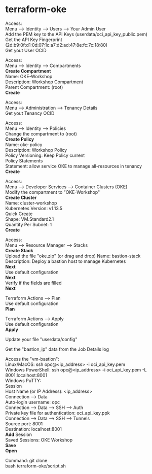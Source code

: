 # terraform-oke

Access:<br>
Menu --> Identity --> Users --> Your Admin User<br>
Add the PEM key to the API Keys (userdata/oci_api_key_public.pem)<br>
Get the API Key Fingerprint (2d:b9:0f:d1:0d:07:1c:a7:d2:ad:47:8e:fc:7c:18:80)<br>
Get yout User OCID

Access:<br>
Menu --> Identity --> Compartments<br>
<b>Create Compartment</b><br>
  Name: OKE-Workshop<br>
  Description: Workshop Compartment<br>
  Parent Compartment: (root)<br>
    <b>Create</b>

Access:<br>
Menu --> Administration --> Tenancy Details<br>
Get yout Tenancy OCID

Access:<br>
Menu --> Identity --> Policies<br>
Change the compartment to (root)<br>
<b>Create Policy</b><br>
  Name: oke-policy<br>
  Description: Workshop Policy<br>
  Policy Versioning: Keep Policy current<br>
  Policy Statements<br>
    Statement: allow service OKE to manage all-resources in tenancy<br>
    <b>Create</b>

Access:<br>
Menu --> Developer Services --> Container Clusters (OKE)<br>
Modify the compartment to "OKE-Workshop"<br>
<b>Create Cluster</b><br>
  Name: cluster-workshop<br>
  Kubernetes Version: v1.13.5<br>
  Quick Create<br>
  Shape: VM.Standard2.1<br>
  Quantity Per Subnet: 1<br>
    <b>Create</b>

Access:<br>
Menu --> Resource Manager --> Stacks<br>
<b>Create Stack</b><br>
  Upload the file "oke.zip" (or drag and drop)
  Name: bastion-stack<br>
  Description: Deploy a bastion host to manage Kubernetes<br>
    <b>Next</b><br>
  Use default configuration<br>
    <b>Next</b><br>
  Verify if the fields are filled<br>
    <b>Next</b>
 
Terraform Actions --> Plan<br>
  Use default configuration<br>
    <b>Plan</b>

Terraform Actions --> Apply<br>
  Use default configuration<br>
    <b>Apply</b>

Update your file "userdata/config"

Get the "bastion_ip" data from the Job Details log

Access the "vm-bastion":<br>
  Linux/MacOS: ssh opc@<ip_address> -i oci_api_key.pem<br>
  Windows PowerShell: ssh opc@<ip_address> -i oci_api_key.pem -L 8001:localhost:8001<br>
  Windows PuTTY:<br>
    Session<br>
      Host Name (or IP Address): <ip_address><br>
    Connection --> Data<br>
      Auto-login username: opc<br>
    Connection --> Data --> SSH --> Auth<br>
      Private key file for authentication: oci_api_key.ppk<br>
    Connection --> Data --> SSH --> Tunnels<br>
      Source port: 8001<br>
      Destination: localhost:8001<br>
        <b>Add</b>
    Session<br>
      Saved Sessions: OKE Workshop<br>
        <b>Save</b><br>
          <b>Open</b><br>

Command:
  git clone <your git repository><br>
  bash terraform-oke/script.sh<br>
